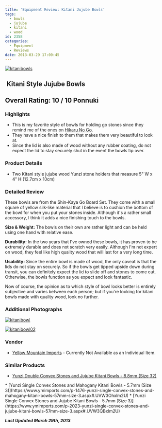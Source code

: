 ```yaml
---
title: 'Equipment Review: Kitani Jujube Bowls'
tags:
  - bowls
  - jujube
  - kitani
  - wood
id: 2358
categories:
  - Equipment
  - Reviews
date: 2013-03-29 17:00:45
---
```


[![kitanibowls](http://www.bengozen.com/wp-content/uploads/2013/03/kitanibowls.jpg)](http://www.bengozen.com/wp-content/uploads/2013/03/kitanibowls.jpg)

##  Kitani Style Jujube Bowls

## Overall Rating: 10 / 10 Ponnuki

### Highlights

*   <span style="line-height: 13px;">This is my favorite style of bowls for holding go stones since they remind me of the ones on [Hikaru No Go](http://en.wikipedia.org/wiki/Hikaru_no_Go).</span>
*   They have a nice finish to them that makes them very beautiful to look at.
*   Since the lid is also made of wood without any rubber coating, do not expect the lid to stay securely shut in the event the bowls tip over.

### Product Details

*   Two Kitani style jujube wood Yunzi stone holders that measure 5" W x 4" H (12.7cm x 10cm)
<!--more-->

### Detailed Review

These bowls are from the Shin-Kaya Go Board Set. They come with a small square of yellow silk-like material that I believe is to cushion the bottom of the bowl for when you put your stones inside. Although it's a rather small accessory, I think it adds a nice finishing touch to the bowls.

**Size &amp; Weight:** The bowls on their own are rather light and can be held using one hand with relative ease.

**Durability:** In the two years that I've owned these bowls, it has proven to be extremely durable and does not scratch very easily. Although I'm not expert on wood, they feel like high quality wood that will last for a very long time.

**Usability:** Since the entire bowl is made of wood, the only caveat is that the lids do not stay on securely. So if the bowls get tipped upside down during transit, you can definitely expect the lid to slide off and stones to come out. Otherwise, the bowls function as you expect and look fantastic.

Now of course, the opinion as to which style of bowl looks better is entirely subjective and varies between each person; but if you're looking for kitani bowls made with quality wood, look no further.

### Additional Photographs

[![kitanibowl](http://www.bengozen.com/wp-content/uploads/2013/03/kitanibowl.jpg)](http://www.bengozen.com/wp-content/uploads/2013/03/kitanibowl.jpg)

[![kitanibowl02](http://www.bengozen.com/wp-content/uploads/2013/03/kitanibowl02.jpg)](http://www.bengozen.com/wp-content/uploads/2013/03/kitanibowl02.jpg)

### Vendor

*   [Yellow Mountain Imports](http://www.ymimports.com) - Currently Not Available as an Individual Item.

### Similar Products

*   <span style="line-height: 13px;">[Yunzi Double Convex Stones and Jujube Kitani Bowls - 8.8mm (Size 32)](https://www.ymimports.com/p-2113-yunzi-double-convex-stones-and-jujube-kitani-bowls-88mm-size-32.aspx#.UVW3Nxxlm2U)
</span>
*   [Yunzi Single Convex Stones and Mahogany Kitani Bowls - 5.7mm (Size 3)](https://www.ymimports.com/p-1476-yunzi-single-convex-stones-and-mahogany-kitani-bowls-57mm-size-3.aspx#.UVW3Ohxlm2U)
*   [Yunzi Single Convex Stones and Jujube Kitani Bowls - 5.7mm (Size 3)](https://www.ymimports.com/p-2023-yunzi-single-convex-stones-and-jujube-kitani-bowls-57mm-size-3.aspx#.UVW3QBxlm2U)

_**Last Updated March 29th, 2013**_